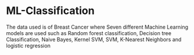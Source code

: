# ML-Classification
The data used is of Breast Cancer where Seven different Machine Learning models are used such as Random forest classification, Decision tree Classification, Naive Bayes, Kernel SVM, SVM, K-Nearest Neighbors and logistic regression 
